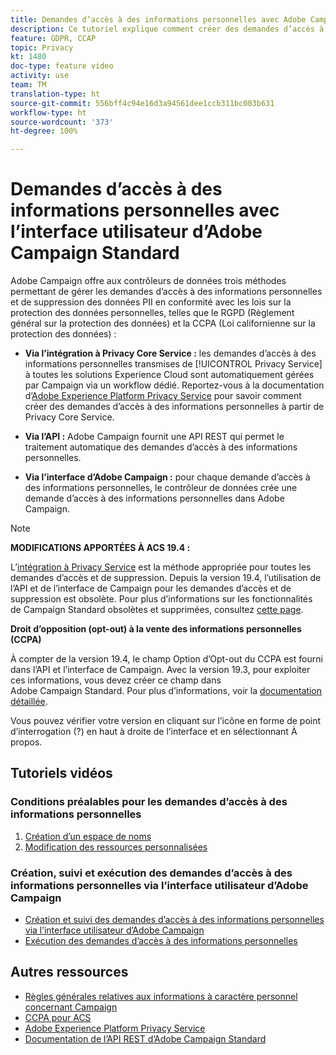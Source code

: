 ```yaml
---
title: Demandes d’accès à des informations personnelles avec Adobe Campaign Standard (ACS) - Vue d’ensemble
description: Ce tutoriel explique comment créer des demandes d’accès à des informations personnelles via l’interface d’Adobe Campaign Standard (ACS).
feature: GDPR, CCAP
topic: Privacy
kt: 1480
doc-type: feature video
activity: use
team: TM
translation-type: ht
source-git-commit: 556bff4c94e16d3a94561dee1ccb311bc003b631
workflow-type: ht
source-wordcount: '373'
ht-degree: 100%

---
```



# Demandes d’accès à des informations personnelles avec l’interface utilisateur d’Adobe Campaign Standard

Adobe Campaign offre aux contrôleurs de données trois méthodes permettant de gérer les demandes d’accès à des informations personnelles et de suppression des données PII en conformité avec les lois sur la protection des données personnelles, telles que le RGPD (Règlement général sur la protection des données) et la CCPA (Loi californienne sur la protection des données) :

* **Via l’intégration à Privacy Core Service :** les demandes d’accès à des informations personnelles transmises de [!UICONTROL Privacy Service] à toutes les solutions Experience Cloud sont automatiquement gérées par Campaign via un workflow dédié. Reportez-vous à la documentation d’[Adobe Experience Platform Privacy Service](https://adobe.io/apis/cloudplatform/gdpr.html) pour savoir comment créer des demandes d’accès à des informations personnelles à partir de Privacy Core Service.

* **Via l’API :** Adobe Campaign fournit une API REST qui permet le traitement automatique des demandes d’accès à des informations personnelles.

* **Via l’interface d’Adobe Campaign :** pour chaque demande d’accès à des informations personnelles, le contrôleur de données crée une demande d’accès à des informations personnelles dans Adobe Campaign.

>[!NOTE]
>
> **MODIFICATIONS APPORTÉES À ACS 19.4 :**
> 
> L’[intégration à Privacy Service](https://adobe.io/apis/cloudplatform/gdpr.html) est la méthode appropriée pour toutes les demandes d’accès et de suppression. Depuis la version 19.4, l’utilisation de l’API et de l’interface de Campaign pour les demandes d’accès et de suppression est obsolète. Pour plus d’informations sur les fonctionnalités de Campaign Standard obsolètes et supprimées, consultez [cette page](https://helpx.adobe.com/fr/campaign/kb/acs-deprecated-and-removed-features.html).
>
>**Droit d’opposition (opt-out) à la vente des informations personnelles (CCPA)**
>
>À compter de la version 19.4, le champ Option d’Opt-out du CCPA est fourni dans l’API et l’interface de Campaign. Avec la version 19.3, pour exploiter ces informations, vous devez créer ce champ dans Adobe Campaign Standard. Pour plus d’informations, voir la [documentation détaillée](https://helpx.adobe.com/fr/campaign/kb/acs-privacy.html#ccpa).
>
> Vous pouvez vérifier votre version en cliquant sur l’icône en forme de point d’interrogation (?) en haut à droite de l’interface et en sélectionnant À propos.

## Tutoriels vidéos

### Conditions préalables pour les demandes d’accès à des informations personnelles

1. [Création d’un espace de noms](/help/privacy/namespaces-for-privacy-requests.md)
1. [Modification des ressources personnalisées](/help/privacy/custom-resources-for-privacy-requests.md)

### Création, suivi et exécution des demandes d’accès à des informations personnelles via l’interface utilisateur d’Adobe Campaign

* [Création et suivi des demandes d’accès à des informations personnelles via l’interface utilisateur d’Adobe Campaign](/help/privacy/create-and-track-privacy-requests.md)
* [Exécution des demandes d’accès à des informations personnelles](/help/privacy/execute-privacy-requests.md)

## Autres ressources

* [Règles générales relatives aux informations à caractère personnel concernant Campaign](https://helpx.adobe.com/fr/campaign/kb/campaign-privacy-overview.html)
* [CCPA pour ACS](https://helpx.adobe.com/fr/campaign/kb/acs-privacy.html#ccpa)
* [Adobe Experience Platform Privacy Service](https://adobe.io/apis/cloudplatform/gdpr.html)
* [Documentation de l’API REST d’Adobe Campaign Standard](https://final-docs.campaign.adobe.com/doc/standard/en/api/ACS_API.html#privacy-management)
